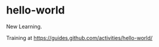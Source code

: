 hello-world
===========
New Learning.

Training at https://guides.github.com/activities/hello-world/
